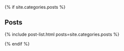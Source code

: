 {% if site.categories.posts %}

<div class="section">

## Posts

{% include post-list.html posts=site.categories.posts %}

</div>

{% endif %}
